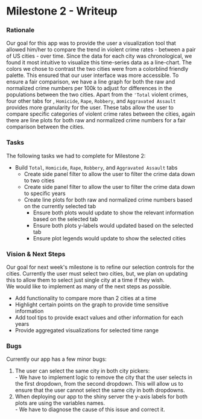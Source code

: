 # Milestone 2 - Writeup  

### Rationale  

Our goal for this app was to provide the user a visualization tool that allowed him/her to compare the trend in violent crime rates - between a pair of US cities - over time.  Since the data for each city was chronological, we found it most intuitive to visualize this time-series data as a line-chart. The colors we chose to contrast the two cities were from a colorblind friendly palette. This ensured that our user interface was more accessible. To ensure a fair comparison, we have a line graph for both the raw and normalized crime numbers per 100k to adjust for differences in the populations between the two cities. Apart from the `'Total` violent crimes, four other tabs for , `Homicide`, `Rape`, `Robbery`, and `Aggravated Assault` provides more granularity for the user. These tabs allow the user to compare specific categories of violent crime rates between the cities, again there are line plots for both raw and normalized crime numbers for a fair comparison between the cities.  

### Tasks  

The following tasks we had to complete for Milestone 2:

- Build `Total`, `Homicide`, `Rape`, `Robbery`, and `Aggravated Assault` tabs
  - Create side panel filter to allow the user to filter the crime data down to two cities
  - Create side panel filter to allow the user to filter the crime data down to specific years  
  - Create line plots for both raw and normalized crime numbers based on the currently selected tab
    - Ensure both plots would update to show the relevant information based on the selected tab
    - Ensure both plots y-labels would updated based on the selected tab
    - Ensure plot legends would update to show the selected cities  

### Vision & Next Steps  

Our goal for next week's milestone is to refine our selection controls for the cities. Currently the user must select two cities, but, we plan on updating this to allow them to select just single city at a time if they wish.  
We would like to implement as many of the next steps as possible.
- Add functionality to compare more than 2 cities at a time
- Highlight certain points on the graph to provide time sensitive information
- Add tool tips to provide exact values and other information for each years
- Provide aggregated visualizations for selected time range

### Bugs  

Currently our app has a few minor bugs:  
  1. The user can select the same city in both city pickers:  
    - We have to implement logic to remove the city that the user selects in the first dropdown, from the second dropdown. This will allow us to ensure that the user cannot select the same city in both dropdowns.
  2. When deploying our app to the shiny server the y-axis labels for both plots are using the variables names.  
    - We have to diagnose the cause of this issue and correct it.
